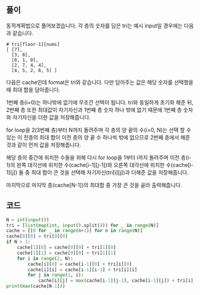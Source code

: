 ## 풀이  

동적계획법으로 풀어보겠습니다. 각 층의 숫자를 담은 tri는 예시 input일 경우에는 다음과 같습니다.  

```
# tri[floor-1][nums]
[ [7],
  [3, 8],
  [8, 1, 0],
  [2, 7, 4, 4],
  [4, 5, 2, 6, 5] ]
```  

다음은 cache인데 format은 tri와 같습니다. 다만 담아주는 값은 해당 숫자를 선택했을 때 최대 합을 담아줍니다.  

1번째 층(i=0)는 하나밖에 없기에 무조건 선택이 됩니다. tri와 동일하게 초기화 해준 뒤, 2번째 층 또한 최대값이 자기자신과 1번째 층 숫자 하나 밖에 없기 때문에 1번째 층 숫자와 자기자신을 더한 값을 저장해줍니다.  

for loop을 2(3번째 층)부터 N까지 돌려주며 각 층의 양 끝의 수(i=0, N)는 선택 할 수 있는 이 전층의 최대 합이 이전 층의 양 끝 수 하나씩 밖에 없으므로 2번째 층에서 해준 것과 같이 먼저 값을 저장해줍니다.  

해당 층의 중간에 위치한 수들을 위해 다시 for loop을 1부터 i까지 돌려주며 이전 층(i-1)의 왼쪽 대각선에 위치한 수(cache\[i-1\]\[j-1\])와 오른쪽 대각선에 위치한 수(cache\[i-1\]\[j\]) 둘 중 최대 합이 큰 것을 선택해 자기자신(tri\[i\]\[j\])과 더해준 값을 저장해줍니다.  

마지막으로 마지막 층(cache\[N-1\])의 최대합 중 가장 큰 것을 골라 출력해줍니다.  


## 코드  
```python
N = int(input())
tri = [list(map(int, input().split())) for _ in range(N)]
cache = [[0 for _ in range(n+1)] for n in range(N)]
cache[0][0] = tri[0][0]
if N > 1:
    cache[1][0] = cache[0][0] + tri[1][0]
    cache[1][1] = cache[0][0] + tri[1][1]
    for i in range(2, N):
        cache[i][0] = cache[i-1][0] + tri[i][0]
        cache[i][i] = cache[i-1][i-1] + tri[i][i]
        for j in range(1, i):
            cache[i][j] = max(cache[i-1][j-1], cache[i-1][j]) + tri[i][j]
print(max(cache[N-1]))
```